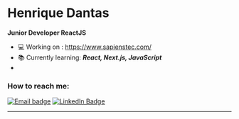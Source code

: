 # Henrique Dantas 

**Junior Developer ReactJS**
- 💻 Working on : https://www.sapienstec.com/ 
- 📚 Currently learning: **_React, Next.js, JavaScript_**
- 
### How to reach me:

[![Email badge](https://img.shields.io/badge/email-red?style=for-the-badge&logo=gmail&logoColor=white)](mailto:henrique@hotmail.ph?subject=Hello)
[![LinkedIn Badge](https://img.shields.io/badge/linkedin-blue?logo=linkedin&style=for-the-badge&logoColor=white)](https://www.linkedin.com/in/paulo-henrique-261631200/)

---

